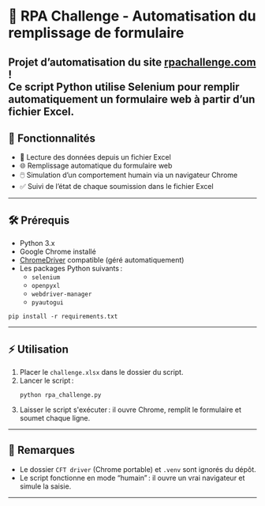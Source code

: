 # 🤖 RPA Challenge - Automatisation du remplissage de formulaire

Projet d’automatisation du site [rpachallenge.com](https://rpachallenge.com/) !  
Ce script Python utilise Selenium pour remplir automatiquement un formulaire web à partir d’un fichier Excel.  
---

## 🚀 Fonctionnalités

- 📄 Lecture des données depuis un fichier Excel
- 🌐 Remplissage automatique du formulaire web
- 🖱️ Simulation d’un comportement humain via un navigateur Chrome
- ✅ Suivi de l’état de chaque soumission dans le fichier Excel

---

## 🛠️ Prérequis

- Python 3.x
- Google Chrome installé
- [ChromeDriver](https://chromedriver.chromium.org/) compatible (géré automatiquement)
- Les packages Python suivants :
  - `selenium`
  - `openpyxl`
  - `webdriver-manager`
  - `pyautogui`

```
pip install -r requirements.txt
```

---

## ⚡ Utilisation

1. Placer le `challenge.xlsx` dans le dossier du script.
2. Lancer le script :
   ```
   python rpa_challenge.py
   ```
3. Laisser le script s'exécuter : il ouvre Chrome, remplit le formulaire et soumet chaque ligne.
---

## 📝 Remarques

- Le dossier `CFT driver` (Chrome portable) et `.venv` sont ignorés du dépôt.
- Le script fonctionne en mode “humain” : il ouvre un vrai navigateur et simule la saisie.

---
